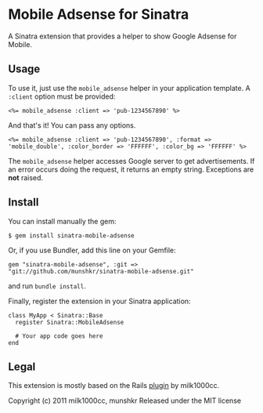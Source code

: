 # Mobile Adsense for Sinatra #

A Sinatra extension that provides a helper to show Google Adsense for Mobile.

## Usage ##

To use it, just use the `mobile_adsense` helper in your application template. A `:client` option must be provided:

    <%= mobile_adsense :client => 'pub-1234567890' %>

And that's it! You can pass any options.

    <%= mobile_adsense :client => 'pub-1234567890', :format => 'mobile_double', :color_border => 'FFFFFF', :color_bg => 'FFFFFF' %>

The `mobile_adsense` helper accesses Google server to get advertisements. If an error occurs doing the request, it returns an empty string. Exceptions are **not** raised.

## Install ##

You can install manually the gem:

    $ gem install sinatra-mobile-adsense

Or, if you use Bundler, add this line on your Gemfile:

    gem "sinatra-mobile-adsense", :git => "git://github.com/munshkr/sinatra-mobile-adsense.git"

and run `bundle install`.

Finally, register the extension in your Sinatra application:

    class MyApp < Sinatra::Base
      register Sinatra::MobileAdsense
      
      # Your app code goes here
    end

## Legal ##

This extension is mostly based on the Rails [plugin](http://github.com/milk1000cc/mobile_adsense) by milk1000cc.

Copyright (c) 2011 milk1000cc, munshkr
Released under the MIT license
